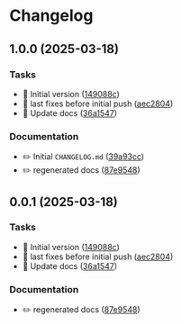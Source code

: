 # Changelog

## 1.0.0 (2025-03-18)

### Tasks

* 🤖 Initial version ([149088c](https://github.com/phun-ky/interstellar/commit/149088cf3d605eb3c1f0d659c099f778543d4e1d))
* 🤖 last fixes before initial push ([aec2804](https://github.com/phun-ky/interstellar/commit/aec2804335a2c29e698c09336c2e06b4ea48d17e))
* 🤖 Update docs ([36a1547](https://github.com/phun-ky/interstellar/commit/36a1547f2a96dae0194d1fe5b3defb965ae0a579))

### Documentation

* ✏️ Initial `CHANGELOG.md` ([39a93cc](https://github.com/phun-ky/interstellar/commit/39a93cc603badb92ff5c5f677ecf7f674c8e821a))
* ✏️ regenerated docs ([87e9548](https://github.com/phun-ky/interstellar/commit/87e95482975da208772b6874d941308ddae2cf76))

## 0.0.1 (2025-03-18)

### Tasks

* 🤖 Initial version ([149088c](https://github.com/phun-ky/interstellar/commit/149088cf3d605eb3c1f0d659c099f778543d4e1d))
* 🤖 last fixes before initial push ([aec2804](https://github.com/phun-ky/interstellar/commit/aec2804335a2c29e698c09336c2e06b4ea48d17e))
* 🤖 Update docs ([36a1547](https://github.com/phun-ky/interstellar/commit/36a1547f2a96dae0194d1fe5b3defb965ae0a579))

### Documentation

* ✏️ regenerated docs ([87e9548](https://github.com/phun-ky/interstellar/commit/87e95482975da208772b6874d941308ddae2cf76))
